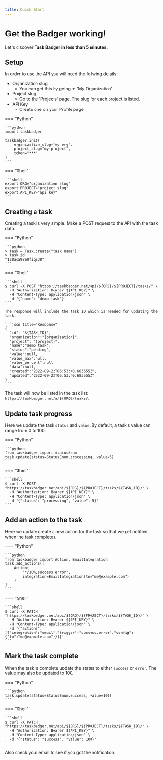 ```yaml
---
title: Quick Start
---
```

# Get the Badger working!

Let's discover **Task Badger in less than 5 minutes**.

## Setup

In order to use the API you will need the follwing details:

* Organization slug
    * You can get this by going to 'My Organization'  
* Project slug
    * Go to the 'Projects' page. The slug for each project is listed. 
* API Key
    * Create one on your Profile page

=== "Python"

    ```python
    import taskbadger

    taskbadger.init(
        organization_slug="my-org",
        project_slug="my-project",
        token="***"
    )
    ```

=== "Shell"

    ```shell
    export ORG="organization slug"
    export PROJECT="project slug"
    export API_KEY="api key"
    ```

## Creating a task

Creating a task is very simple. Make a POST request to the API with the task
data.

=== "Python"

    ```python
    > task = Task.create("task name")
    > task.id
    "128aoa98e0fiq238"
    ```

=== "Shell"

    ```shell
    $ curl -X POST "https://taskbadger.net/api/${ORG}/${PROJECT}/tasks/" \
      -H "Authorization: Bearer ${API_KEY}" \
      -H "Content-Type: application/json" \
      -d '{"name": "demo task"}'
    ```

    The response will include the task ID which is needed for updating the task.
    
    ```json title="Response"
    {
      "id": "${TASK_ID}",
      "organization":"{organization}",
      "project": "{project}",
      "name":"demo task",
      "status":"pending",
      "value":null,
      "value_max":null,
      "value_percent":null,
      "data":null,
      "created":"2022-09-22T06:53:40.683555Z",
      "updated":"2022-09-22T06:53:40.683555Z"
    }
    ```

The task will now be listed in the task list: `https://taskbadger.net/a/${ORG}/tasks/`.

## Update task progress

Here we update the task `status` and `value`. By default, a task's value can range from
0 to 100.

=== "Python"

    ```python
    from taskbadger import StatusEnum
    task.update(status=StatusEnum.processing, value=5)
    ```

=== "Shell"
    
    ```shell
    $ curl -X POST "https://taskbadger.net/api/${ORG}/${PROJECT}/tasks/${TASK_ID}/" \
      -H "Authorization: Bearer ${API_KEY}" \
      -H "Content-Type: application/json" \
      -d '{"status": "processing", "value": 5}'
    ```

## Add an action to the task

Here we update create a new action for the task so that we get notified when the task completes.

=== "Python"

    ```python
    from taskbadger import Action, EmailIntegration
    task.add_actions([
        Action(
            "*/10%,success,error",
            integration=EmailIntegration(to="me@example.com")
        )
    ]
    ```

=== "Shell"
    
    ```shell
    $ curl -X PATCH "https://taskbadger.net/api/${ORG}/${PROJECT}/tasks/${TASK_ID}/" \
      -H "Authorization: Bearer ${API_KEY}" \
      -H "Content-Type: application/json" \
      -d '{"actions":[{"integration":"email","trigger":"success,error","config":{"to":"me@example.com"}}]}'
    ```

## Mark the task complete

When the task is complete update the status to either `success` or `error`.
The value may also be updated to 100.

=== "Python"
  
    ```python
    task.update(status=StatusEnum.success, value=100)
    ```

=== "Shell"

    ```shell
    $ curl -X PATCH "https://taskbadger.net/api/${ORG}/${PROJECT}/tasks/${TASK_ID}/" \
      -H "Authorization: Bearer ${API_KEY}" \
      -H "Content-Type: application/json" \
      -d '{"status": "success", "value": 100}'
    ```
Also check your email to see if you got the notification.
